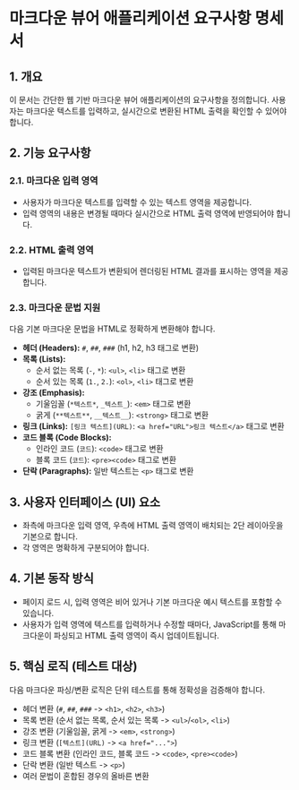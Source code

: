# 마크다운 뷰어 애플리케이션 요구사항 명세서

## 1. 개요
이 문서는 간단한 웹 기반 마크다운 뷰어 애플리케이션의 요구사항을 정의합니다. 사용자는 마크다운 텍스트를 입력하고, 실시간으로 변환된 HTML 출력을 확인할 수 있어야 합니다.

## 2. 기능 요구사항

### 2.1. 마크다운 입력 영역
- 사용자가 마크다운 텍스트를 입력할 수 있는 텍스트 영역을 제공합니다.
- 입력 영역의 내용은 변경될 때마다 실시간으로 HTML 출력 영역에 반영되어야 합니다.

### 2.2. HTML 출력 영역
- 입력된 마크다운 텍스트가 변환되어 렌더링된 HTML 결과를 표시하는 영역을 제공합니다.

### 2.3. 마크다운 문법 지원
다음 기본 마크다운 문법을 HTML로 정확하게 변환해야 합니다.
- **헤더 (Headers):** `#`, `##`, `###` (h1, h2, h3 태그로 변환)
- **목록 (Lists):**
    - 순서 없는 목록 (`-`, `*`): `<ul>`, `<li>` 태그로 변환
    - 순서 있는 목록 (`1.`, `2.`): `<ol>`, `<li>` 태그로 변환
- **강조 (Emphasis):**
    - 기울임꼴 (`*텍스트*`, `_텍스트_`): `<em>` 태그로 변환
    - 굵게 (`**텍스트**`, `__텍스트__`): `<strong>` 태그로 변환
- **링크 (Links):** `[링크 텍스트](URL)`: `<a href="URL">링크 텍스트</a>` 태그로 변환
- **코드 블록 (Code Blocks):**
    - 인라인 코드 (`코드`): `<code>` 태그로 변환
    - 블록 코드 (```코드```): `<pre><code>` 태그로 변환
- **단락 (Paragraphs):** 일반 텍스트는 `<p>` 태그로 변환

## 3. 사용자 인터페이스 (UI) 요소
- 좌측에 마크다운 입력 영역, 우측에 HTML 출력 영역이 배치되는 2단 레이아웃을 기본으로 합니다.
- 각 영역은 명확하게 구분되어야 합니다.

## 4. 기본 동작 방식
- 페이지 로드 시, 입력 영역은 비어 있거나 기본 마크다운 예시 텍스트를 포함할 수 있습니다.
- 사용자가 입력 영역에 텍스트를 입력하거나 수정할 때마다, JavaScript를 통해 마크다운이 파싱되고 HTML 출력 영역이 즉시 업데이트됩니다.

## 5. 핵심 로직 (테스트 대상)
다음 마크다운 파싱/변환 로직은 단위 테스트를 통해 정확성을 검증해야 합니다.
- 헤더 변환 (`#`, `##`, `###` -> `<h1>`, `<h2>`, `<h3>`)
- 목록 변환 (순서 없는 목록, 순서 있는 목록 -> `<ul>`/`<ol>`, `<li>`)
- 강조 변환 (기울임꼴, 굵게 -> `<em>`, `<strong>`)
- 링크 변환 (`[텍스트](URL)` -> `<a href="...">`)
- 코드 블록 변환 (인라인 코드, 블록 코드 -> `<code>`, `<pre><code>`)
- 단락 변환 (일반 텍스트 -> `<p>`)
- 여러 문법이 혼합된 경우의 올바른 변환
